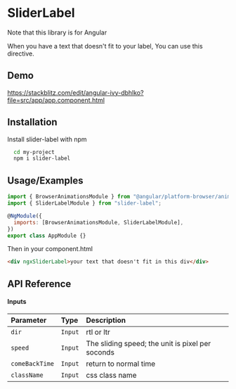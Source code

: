# SliderLabel

Note that this library is for Angular

When you have a text that doesn't fit to your label, You can use this directive.

## Demo

https://stackblitz.com/edit/angular-ivy-dbhlko?file=src/app/app.component.html

## Installation

Install slider-label with npm

```bash
  cd my-project
  npm i slider-label
```

## Usage/Examples

```javascript
import { BrowserAnimationsModule } from "@angular/platform-browser/animations";
import { SliderLabelModule } from "slider-label";

@NgModule({
  imports: [BrowserAnimationsModule, SliderLabelModule],
})
export class AppModule {}
```

Then in your component.html

```html
<div ngxSliderLabel>your text that doesn't fit in this div</div>
```

## API Reference

#### Inputs

| Parameter      | Type    | Description                                      |
| :------------- | :------ | :----------------------------------------------- |
| `dir`          | `Input` | rtl or ltr                                       |
| `speed`        | `Input` | The sliding speed; the unit is pixel per soconds |
| `comeBackTime` | `Input` | return to normal time                            |
| `className`    | `Input` | css class name                                   |
